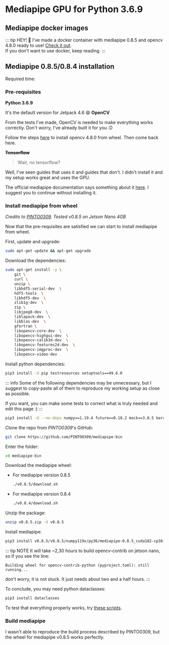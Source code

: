 # Mediapipe GPU for Python 3.6.9

## Mediapipe docker images

::: tip HEY! 👋
I've made a docker container with mediapipe 0.8.5 and opencv 4.8.0 ready to use! [Check it out](/libraries/mediapipe/overview#docker-images).
<br>
If you don't want to use docker, keep reading.
:::

## Mediapipe 0.8.5/0.8.4 installation
Required time: <Badge type="info" text="2h 40min" />

### Pre-requisites
**Python 3.6.9**

It's the default version for Jetpack 4.6 :smile:
**OpenCV**

From the tests I've made, OpenCV is needed to make everything works correctly. Don't worry, I've already built it for you :D

Follow the steps [here](/libraries/opencv/l4t32.7.1/py3.6.9) to install opencv 4.8.0 from wheel. Then come back here.

~~**Tensorflow**~~
> Wait, no tensorflow? 

Well, I've seen guides that uses it and guides that don't. I didn't install it and my setup works great and uses the GPU. 

The official mediapipe documentation says something about it [here](https://developers.google.com/mediapipe/framework/getting_started/gpu_support#tensorflow_cuda_support_and_setup_on_linux_desktop). I suggest you to continue without installing it.


### Install mediapipe from wheel

_Credits to [PINTO0309](https://github.com/PINTO0309/mediapipe-bin)._ _Tested v0.8.5 on Jetson Nano 4GB_


Now that the pre-requisites are satisfied we can start to install mediapipe from wheel.

First, update and upgrade:
```bash
sudo apt-get update && apt-get upgrade
```

Download the dependencies:

```bash
sudo apt-get install -y \
    git \
    curl \
    unzip \
    libhdf5-serial-dev  \
    hdf5-tools  \
    libhdf5-dev  \
    zlib1g-dev  \
    zip \
    libjpeg8-dev  \
    liblapack-dev  \
    libblas-dev  \
    gfortran \
    libopencv-core-dev  \
    libopencv-highgui-dev  \
    libopencv-calib3d-dev  \
    libopencv-features2d-dev  \
    libopencv-imgproc-dev  \
    libopencv-video-dev
```

Install python dependencies:

```bash
pip3 install -U pip testresources setuptools==49.6.0
```

::: info
Some of the following dependencies may be unnecessary, but I suggest to copy-paste all of them to reproduce my working
setup as close as possible. 

If you want, you can make some tests to correct what is truly needed and edit this page :)
:::

```bash
pip3 install -U --no-deps numpy==1.19.4 future==0.18.2 mock==3.0.5 keras_preprocessing==1.1.2 keras_applications==1.0.8 gast==0.4.0 protobuf pybind11 cython pkgconfig
```

Clone the repo from _PINTO0309_'s GitHub:

```bash
git clone https://github.com/PINTO0309/mediapipe-bin
```

Enter the folder:

```bash
cd mediapipe-bin
```

Download the mediapipe wheel:

- For mediapipe version 0.8.5 <Badge type="tip" text="SUGGESTED ✨" />
    ```bash
    ./v0.8.5/download.sh
    ```
- For mediapipe version 0.8.4 <Badge type="warning" text="NOT tested" />
    ```bash
    ./v0.8.4/download.sh
    ```

Unzip the package:

```bash
unzip v0.8.5.zip -d v0.8.5 
```

Install mediapipe:

```bash
pip3 install v0.8.5/v0.8.5/numpy119x/py36/mediapipe-0.8.5_cuda102-cp36-cp36m-linux_aarch64.whl
```

::: tip NOTE
It will take ~2,30 hours to build opencv-contrib on jetson nano, so if you see the line:

```Building wheel for opencv-contrib-python (pyproject.toml): still running...```

don't worry, it is not stuck. It just needs about two and a half hours.
:::

To conclude, you may need python dataclasses:

```bash
pip3 install dataclasses
```

To test that everything properly works, try [these scripts](/libraries/mediapipe/overview#test-gpu-support).

### Build mediapipe

I wasn't able to reproduce the build process described by PINTO0309, but the wheel for mediapipe v0.8.5 works perfectly.